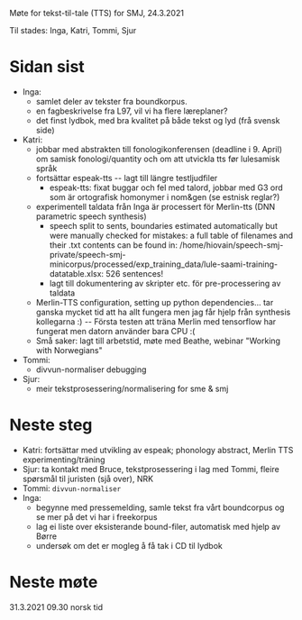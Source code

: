 Møte for tekst-til-tale (TTS) for SMJ, 24.3.2021

Til stades: Inga, Katri, Tommi, Sjur

# Sidan sist
- Inga:
    - samlet deler av tekster fra boundkorpus.
    - en fagbeskrivelse fra L97, vil vi ha flere læreplaner?
    - det finst lydbok, med bra kvalitet på både tekst og lyd (frå svensk side)
- Katri:
	- jobbar med abstrakten till fonologikonferensen (deadline i 9. April) om samisk fonologi/quantity och om att utvickla tts før lulesamisk språk
	- fortsättar espeak-tts -- lagt till längre testljudfiler
		- espeak-tts: fixat buggar och fel med talord, jobbar med G3 ord som är  ortografisk homonymer i nom&gen (se estnisk reglar?)
	- experimentell taldata från Inga är processert för Merlin-tts (DNN parametric speech synthesis)
		- speech split to sents, boundaries estimated automatically but were manually checked for mistakes: a full table of filenames and their .txt contents can be found in: /home/hiovain/speech-smj-private/speech-smj-minicorpus/processed/exp_training_data/lule-saami-training-datatable.xlsx: 526 sentences!
		- lagt till dokumentering av skripter etc. för pre-processering av taldata
	- Merlin-TTS configuration, setting up python dependencies... tar ganska mycket tid att ha allt fungera men jag får hjelp från synthesis kollegarna :) -- Första testen att träna Merlin med tensorflow har fungerat men datorn använder bara CPU :( 
	- Små saker: lagt till arbetstid, møte med Beathe, webinar "Working with Norwegians"
- Tommi:
    - divvun-normaliser debugging
- Sjur:
    - meir tekstprosessering/normalisering for sme & smj

# Neste steg
- Katri: fortsättar med utvikling av espeak; phonology abstract, Merlin TTS experimenting/träning
- Sjur: ta kontakt med Bruce, tekstprosessering i lag med Tommi, fleire spørsmål til juristen (sjå over), NRK
- Tommi: `divvun-normaliser`
- Inga:
    - begynne med pressemelding, samle tekst fra vårt boundcorpus og se mer på det vi har i freekorpus
    - lag ei liste over eksisterande bound-filer, automatisk med hjelp av Børre
    - undersøk om det er mogleg å få tak i CD til lydbok

# Neste møte

31.3.2021 09.30 norsk tid
